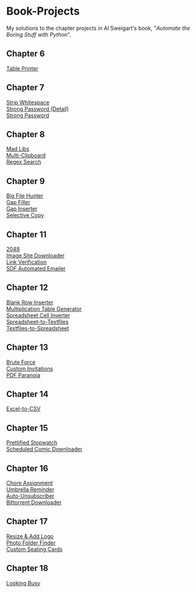 # Book-Projects
My solutions to the chapter projects in Al Sweigart's book, "*Automate the Boring Stuff with Python*".

## Chapter 6
[Table Printer](https://github.com/dzes483/Book-Projects/blob/master/book-projects/Chapter-6/table_printer.py)<br/>

## Chapter 7
[Strip Whitespace](https://github.com/dzes483/Book-Projects/blob/master/book-projects/Chapter-7/strip.py)<br/>
[Strong Password (Detail)](https://github.com/dzes483/Book-Projects/blob/master/book-projects/Chapter-7/strong_password_detail.py)<br/>
[Strong Password](https://github.com/dzes483/Book-Projects/blob/master/book-projects/Chapter-7/strong_password.py)<br/>

## Chapter 8
[Mad Libs](https://github.com/dzes483/Book-Projects/blob/master/book-projects/Chapter-8/mad_libs.py)<br/>
[Multi-Clipboard](https://github.com/dzes483/Book-Projects/blob/master/book-projects/Chapter-8/mcb.pyw)<br/>
[Regex Search](https://github.com/dzes483/Book-Projects/blob/master/book-projects/Chapter-8/regex_search.py)<br/>

## Chapter 9
[Big File Hunter](https://github.com/dzes483/Book-Projects/blob/master/book-projects/Chapter-9/big_file_hunter.py)<br/>
[Gap Filler](https://github.com/dzes483/Book-Projects/blob/master/book-projects/Chapter-9/gap_filler.py)<br/>
[Gap Inserter](https://github.com/dzes483/Book-Projects/blob/master/book-projects/Chapter-9/gap_inserter.py)<br/>
[Selective Copy](https://github.com/dzes483/Book-Projects/blob/master/book-projects/Chapter-9/selective_copy.py)<br/>

## Chapter 11
[2048](https://github.com/dzes483/Book-Projects/blob/master/book-projects/Chapter-11/2048.py)<br/>
[Image Site Downloader](https://github.com/dzes483/Book-Projects/blob/master/book-projects/Chapter-11/image_site_downloader.py)<br/>
[Link Verification](https://github.com/dzes483/Book-Projects/blob/master/book-projects/Chapter-11/link_verification.py)<br/>
[SDF Automated Emailer](https://github.com/dzes483/Book-Projects/blob/master/book-projects/Chapter-11/sdf_automated_emailer.py)<br/>

## Chapter 12
[Blank Row Inserter](https://github.com/dzes483/Book-Projects/blob/master/book-projects/Chapter-12/blank_row_inserter.py)<br/>
[Multiplication Table Generator](https://github.com/dzes483/Book-Projects/blob/master/book-projects/Chapter-12/multiplication_table.py)<br/>
[Spreadsheet Cell Inverter](https://github.com/dzes483/Book-Projects/blob/master/book-projects/Chapter-12/spreadsheet_cell_inverter.py)<br/>
[Spreadsheet-to-Textfiles](https://github.com/dzes483/Book-Projects/blob/master/book-projects/Chapter-12/spreadsheet_to_text_files.py)<br/>
[Textfiles-to-Spreadsheet](https://github.com/dzes483/Book-Projects/blob/master/book-projects/Chapter-12/text_files_to_spreadsheet.py)<br/>

## Chapter 13
[Brute Force](https://github.com/dzes483/Book-Projects/blob/master/book-projects/Chapter-13/brute_force.py)<br/>
[Custom Invitations](https://github.com/dzes483/Book-Projects/blob/master/book-projects/Chapter-13/custom_invitations.py)<br/>
[PDF Paranoia](https://github.com/dzes483/Book-Projects/blob/master/book-projects/Chapter-13/PDF_paranoia.py)<br/>

## Chapter 14
[Excel-to-CSV](https://github.com/dzes483/Book-Projects/blob/master/book-projects/Chapter-14/excel_to_csv.py)<br/>

## Chapter 15
[Prettified Stopwatch](https://github.com/dzes483/Book-Projects/blob/master/book-projects/Chapter-15/prettified_stopwatch.py)<br/>
[Scheduled Comic Downloader](https://github.com/dzes483/Book-Projects/blob/master/book-projects/Chapter-15/scheduled_comic_downloader.py)<br/>

## Chapter 16
[Chore Assignment](https://github.com/dzes483/Book-Projects/blob/master/book-projects/Chapter-16/chore_assignment.py)<br/>
[Umbrella Reminder](https://github.com/dzes483/Book-Projects/blob/master/book-projects/Chapter-16/umbrella_reminder.py)<br/>
[Auto-Unsubscriber](https://github.com/dzes483/Book-Projects/blob/master/book-projects/Chapter-16/auto_unsubscriber.py)<br/>
[Bittorrent Downloader](https://github.com/dzes483/Book-Projects/blob/master/book-projects/Chapter-16/bittorrent_downloader.py)<br/>

## Chapter 17
[Resize & Add Logo](https://github.com/dzes483/Book-Projects/blob/master/book-projects/Chapter-17/resize_add_logo.py)<br/>
[Photo Folder Finder](https://github.com/dzes483/Book-Projects/blob/master/book-projects/Chapter-17/photo_folder_finder.py)<br/>
[Custom Seating Cards](https://github.com/dzes483/Book-Projects/blob/master/book-projects/Chapter-17/custom_seating_cards.py)<br/>

## Chapter 18
[Looking Busy](https://github.com/dzes483/Book-Projects/blob/master/book-projects/Chapter-18/looking_busy.py)<br/>
